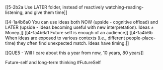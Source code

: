 [[5-2b2a Use LATER folder, instead of reactively watching-reading-listening, and give them time]]

[[4-1a4b6a0 You can use ideas both NOW (upside - cognitive offload) and LATER (upside - ideas becoming useful with new interpretation). Ideas ≠ Money.]]
[[4-1a4b6a1 Future self is enough of an audience]]
[[4-1a4b6b When ideas are exposed to various contexts (i.e., different people-place-time) they often find unexpected match. Ideas have timing.]]

[[QUE5 - Will I care about this a year from now, 10 years, 80 years]]

Future-self and long-term thinking
#FutureSelf